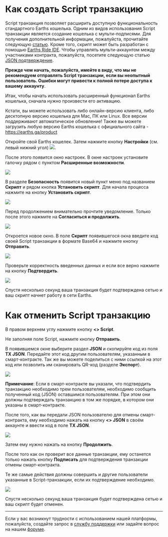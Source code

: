 # ​Как создать Script транзакцию

Script транзакция позволяет расширить доступную функциональность стандартного Earths кошелька. Одним из видов использования Script транзакции является создание кошелька с мульти-подписями. Для получения дополнительной информации, пожалуйста, прочитайте следующую [статью](https://docs.earths.ga/en/technical-details/video-tutorials-and-articles.html). Кроме того, скрипт может быть разработан с помощью [Earths Ride IDE](https://ide.earths.ga/). Чтобы управлять мульти-аккаунтом между участниками контракта, пожалуйста, посетите следующую статью [JSON подтверждение](/earths-client/advanced_features/json_confirmation.md).

**Прежде чем начать, пожалуйста, имейте в виду, что мы не рекомендуем отправлять Script транзакции, если вы неопытный пользователь. Ошибки могут привести к полной потере доступа к вашему аккаунту**.

Итак, чтобы начать использовать расширенный функционал Earths кошелька, сначала нужно произвести его активацию.

Кстати, вы можете использовать либо онлайн-версию клиента, либо десктопную версию кошелька для Mac, ПК или Linux. Все версии поддерживают автоматическое обновление! Также вы можете загрузить любую версию Earths кошелька с официального сайта - https://earths.ga/product

Откройте свой Earths кошелек. Затем нажмите кнопку **Настройки** (см. левый нижний угол) ![](/_assets/dark_mode_01.png).

После этого появится окно настроек. В окне настроек установите галочку рядом с пунктом  **Расширенные возможности**.

![](/_assets/advanced_features_01.png)

В разделе **Безопасность** появится новый пункт меню под названием **Скрипт** и рядом кнопка **Установить скрипт**. Для начала процесса нажмите на кнопку **Установить скрипт**.

![](/_assets/advanced_features_03.1.png)

Перед продолжением внимательно прочтите уведомление. Только после этого нажмите на **Согласиться и продолжить**.

![](/_assets/advanced_features_03.2.png)

Откроется новое окно. В поле **Скрипт** появившегося окна введите код своей Script транзакции в формате Base64 и нажмите кнопку **Отправить**.

![](/_assets/advanced_features_03.png)

Проверьте корректность введенных данных и если все верно нажмите на кнопку **Подтвердить**.

![](/_assets/advanced_features_04.png)

Спустя несколько секунд ваша транзакция будет подтверждена сетью и ваш скрипт начнет работу в сети Earths.

# Как отменить Script транзакцию

В правом верхнем углу нажмите кнопку **<> Script**.

Не заполняя поле Script, нажмите кнопку **Отправить**.

В появившемся окне выберите раздел **JSON** и скопируйте код из поля **TX JSON**. Передайте этот код другим пользователям, указанным в смарт-контракте. Так же вы можете поделиться с ними ссылкой на этот код или позволить им сканировать QR-код (разделе **Экспорт**).

![](/_assets/advanced_features_05.png)

**Примечание**: Если в смарт-контракте вы указали, что подтвердить транзакцию необходимо трем пользователям, необходимо сообщить полученный код (JSON) оставшимся пользователям. При этом они должны подтверждать транзакцию в том же порядке, в котором они указаны в смарт-контракте.

После того, как вы передали JSON пользователю для отмены смарт-контракта, ему необходимо нажать на кнопку **<> JSON** в своём аккаунте и ввести код в поле **TX JSON**.

![](/_assets/advanced_features_06.png)

Затем ему нужно нажать на кнопку **Продолжить**.

После того как он проверит все данные транзакции, ему останется только нажать кнопку **Подписать** для подтверждения транзакции отмены смарт-контракта.

Те же самые действия должны совершить и другие пользователи указанные в Script-транзакции, если их подтверждение необходимо.

![](/_assets/advanced_features_07.png)

Спустя несколько секунд ваша транзакция будет подтверждена сетью и ваш скрипт будет отменен.
___

Если у вас возникнут трудности с использованием нашей платформы, пожалуйста, создайте запрос в [службу поддержки](https://support.earths.ga/) или задайте вопрос на нашем [форуме](https://forum.earths.ga/).
